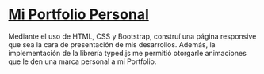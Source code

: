 # [Mi Portfolio Personal](https://www.amadeocutini.com.ar)

Mediante el uso de HTML, CSS y Bootstrap, construí una página responsive que sea la cara de presentación de mis desarrollos. Además, la implementación de la librería typed.js me permitió otorgarle animaciones que le den una marca personal a mi Portfolio.

